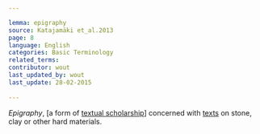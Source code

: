 ```yaml
---

lemma: epigraphy
source: Katajamäki et_al.2013
page: 8 
language: English
categories: Basic Terminology
related_terms: 
contributor: wout
last_updated_by: wout
last_update: 28-02-2015
        
---
```


_Epigraphy_, [a form of [textual scholarship](textualScholarship.html)] concerned with [texts](text.html) on stone, clay or other hard materials.

